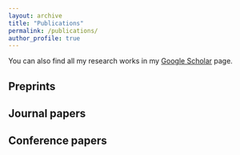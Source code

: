 ```yaml
---
layout: archive
title: "Publications"
permalink: /publications/
author_profile: true
---
```


You can also find all my research works in my [Google Scholar](https://scholar.google.fr/citations?user=R5dfDTAAAAAJ&hl=en) page.

## Preprints

## Journal papers

## Conference papers  

